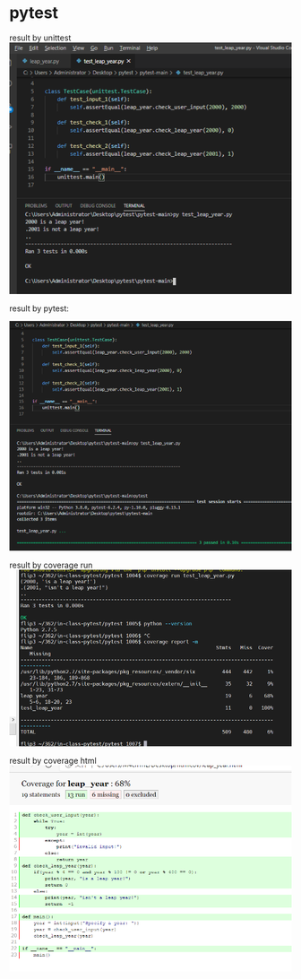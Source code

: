 # pytest

result by unittest
![Text message](https://github.com/StrikeR2018/pytest/blob/main/unit.png)



result by pytest:

![Text message](https://github.com/StrikeR2018/pytest/blob/main/pytest.png)


result by coverage run
![Text message](https://github.com/StrikeR2018/pytest/blob/main/coverage.png)


result by coverage html
![Text message](https://github.com/StrikeR2018/pytest/blob/main/htmlcov.png)
